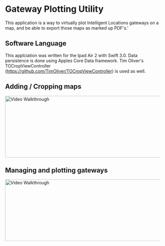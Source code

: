 # Gateway Plotting Utility
This application is a way to virtually plot Intelligent Locations gateways on a map, and be able to export those maps as marked up PDF's.'

## Software Language   
This applciation was written for the Ipad Air 2 with Swift 3.0. Data persistence is done using Apples Core Data framework. Tim Oliver's TOCropViewController (https://github.com/TimOliver/TOCropViewController) is used as well.

## Adding / Cropping maps 
<img src='http://i.imgur.com/PPj3eCW.gif' title='Video Walkthrough' width='400px' style='width: 800px; height: 200px;' alt='Video Walkthrough' />

## Managing and plotting gateways
<img src='http://i.imgur.com/gfhOPa6.gif' title='Video Walkthrough' width='400px' style='width: 800px; height: 200px;' alt='Video Walkthrough' />
